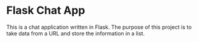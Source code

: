  # Flask Chat App
 
 This is a chat application written in Flask. The purpose of this project is to
 take data from a URL and store the information in a list.
 